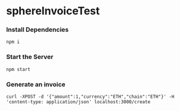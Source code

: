 # sphereInvoiceTest

### Install Dependencies
```npm i```

### Start the Server
```npm start```

### Generate an invoice
```curl -XPOST -d '{"amount":1,"currency":"ETH","chain":"ETH"}' -H 'content-type: application/json' localhost:3000/create```